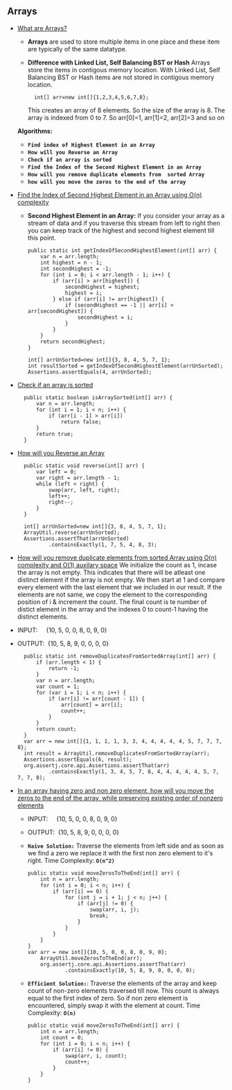 ## **Arrays**

* [What are Arrays?](https://practice.geeksforgeeks.org/tracks/DSASP-Arrays/?batchId=154&tab=2) 
    * **Arrays** are used to store multiple items in one place and these item are typically of the same datatype. 
    * **Difference with Linked List, Self Balancing BST or Hash** Arrays store the items in contigous memory location. With Linked List, Self Balancing BST or Hash items are not stored in contigous memory location.
    
            int[] arr=new int[]{1,2,3,4,5,6,7,8};
        This creates an array of 8 elements. So the size of the array is 8. The array is indexed from 0 to 7. So arr[0]=1, arr[1]=2, arr[2]=3 and so on

    **Algorithms:**
    * **``Find index of Highest Element in an Array``**
    * **``How will you Reverse an Array``**
    * **``Check if an array is sorted``**
    * **``Find the Index of the Second Highest Element in an Array``**
    * **``How will you remove duplicate elements from  sorted Array``**
    * **``how will you move the zeros to the end of the array``**

* [Find the Index of Second Highest Element in an Array using O(n) complexity](https://practice.geeksforgeeks.org/tracks/DSASP-Arrays/?batchId=154&tab=2) 
  * **Second Highest Element in an Array:** If you consider your array as a stream of data and if you traverse this stream from left to right then you can keep track of the highest and second highest element till this point.

        public static int getIndexOfSecondHighestElement(int[] arr) {
            var n = arr.length;
            int highest = n - 1;
            int secondHighest = -1;
            for (int i = 0; i < arr.length - 1; i++) {
                if (arr[i] > arr[highest]) {
                    secondHighest = highest;
                    highest = i;
                } else if (arr[i] != arr[highest]) {
                    if (secondHighest == -1 || arr[i] > arr[secondHighest]) {
                        secondHighest = i;
                    }
                }
            }
            return secondHighest;
        }

        int[] arrUnSorted=new int[]{3, 8, 4, 5, 7, 1};
        int resultSorted = getIndexOfSecondHighestElement(arrUnSorted);
        Assertions.assertEquals(4, arrUnSorted);

    

* [Check if an array is sorted](https://practice.geeksforgeeks.org/tracks/DSASP-Arrays/?batchId=154&tab=2)

        public static boolean isArraySorted(int[] arr) {
            var n = arr.length;
            for (int i = 1; i < n; i++) {
                if (arr[i - 1] > arr[i])
                    return false;
            }
            return true;
        }


* [How will you Reverse an Array](https://practice.geeksforgeeks.org/tracks/DSASP-Arrays/?batchId=154&tab=2)
        
        public static void reverse(int[] arr) {
            var left = 0;
            var right = arr.length - 1;
            while (left < right) {
                swap(arr, left, right);
                left++;
                right--;
            }
        }
        
        int[] arrUnSorted=new int[]{3, 8, 4, 5, 7, 1};
        ArrayUtil.reverse(arrUnSorted);
        Assertions.assertThat(arrUnSorted)
                .containsExactly(1, 7, 5, 4, 8, 3);

* [How will you remove duplicate elements from  sorted Array using O(n) complexity and O(1) auxilary space](https://practice.geeksforgeeks.org/tracks/DSASP-Arrays/?batchId=154&tab=2) We initialize the count as 1, incase the array is not empty. This indicates that there will be atleast one distinct element if the array is not empty. We then start at 1 and compare every element with the last element that we included in our result. If the elements are not same, we copy the element to the corresponding position of i & increment the count. The final count is te number of distict element in the array and the indexes 0 to count-1 having the distinct elements.
* INPUT: &nbsp;&nbsp;&nbsp;&nbsp;{10, 5, 0, 0, 8, 0, 9, 0}
* OUTPUT: &nbsp;{10, 5, 8, 9, 0, 0, 0, 0}


        public static int removeDuplicatesFromSortedArray(int[] arr) {
            if (arr.length < 1) {
                return -1;
            }
            var n = arr.length;
            var count = 1;
            for (var i = 1; i < n; i++) {
                if (arr[i] != arr[count - 1]) {
                    arr[count] = arr[i];
                    count++;
                }
            }
            return count;
        }
        var arr = new int[]{1, 1, 1, 1, 3, 3, 4, 4, 4, 4, 4, 5, 7, 7, 7, 8};
        int result = ArrayUtil.removeDuplicatesFromSortedArray(arr);
        Assertions.assertEquals(6, result);
        org.assertj.core.api.Assertions.assertThat(arr)
                .containsExactly(1, 3, 4, 5, 7, 8, 4, 4, 4, 4, 4, 5, 7, 7, 7, 8);


* [In an array having zero and non zero element, how will you move the zeros to the end of the array, while preserving existing order of nonzero elements](https://practice.geeksforgeeks.org/tracks/DSASP-Arrays/?batchId=154&tab=2)
    * INPUT: &nbsp;&nbsp;&nbsp;&nbsp;{10, 5, 0, 0, 8, 0, 9, 0}
    * OUTPUT: &nbsp;{10, 5, 8, 9, 0, 0, 0, 0}
  * **``Naive Solution:``** Traverse the elements from left side and as soon as we find a zero we replace it with the first non zero element to it's right. Time Complexity: **``O(n^2)``**

        public static void moveZerosToTheEnd(int[] arr) {
            int n = arr.length;
            for (int i = 0; i < n; i++) {
                if (arr[i] == 0) {
                    for (int j = i + 1; j < n; j++) {
                        if (arr[j] != 0) {
                            swap(arr, i, j);
                            break;
                        }
                    }
                }
            }
        }
        var arr = new int[]{10, 5, 0, 0, 8, 0, 9, 0};
            ArrayUtil.moveZerosToTheEnd(arr);
            org.assertj.core.api.Assertions.assertThat(arr)
                    .containsExactly(10, 5, 8, 9, 0, 0, 0, 0);


  * **``Efficient Solution:``**: Traverse the elements of the array and keep count of non-zero elements traversed till now. This count is always equal to the first index of zero.  So if non zero element is encountered, simply swap it with the element at count. Time Complexity: **``O(n)``**

        public static void moveZerosToTheEnd(int[] arr) {
            int n = arr.length;
            int count = 0;
            for (int i = 0; i < n; i++) {
                if (arr[i] != 0) {
                    swap(arr, i, count);
                    count++;
                }
            }
        }
